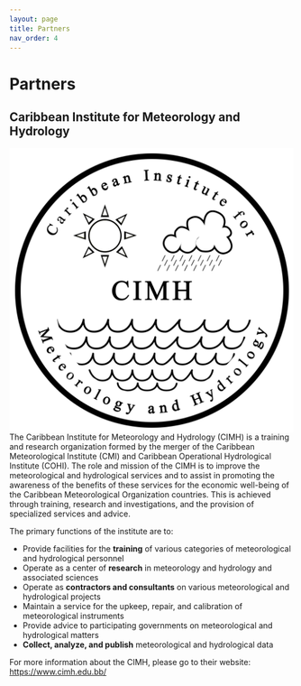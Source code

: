 ```yaml
---
layout: page
title: Partners
nav_order: 4
---
```


# Partners 

## Caribbean Institute for Meteorology and Hydrology
<img style="float: left;" src="images/cimh-logo.png">
The Caribbean Institute for Meteorology and Hydrology (CIMH) is a training and research organization formed by the merger of the Caribbean Meteorological Institute (CMI) and Caribbean Operational Hydrological Institute (COHI). The role and mission of the CIMH is to improve the meteorological and hydrological services and to assist in promoting the awareness of the benefits of these services for the economic well-being of the Caribbean Meteorological Organization countries. This is achieved through training, research and investigations, and the provision of specialized services and advice. 

The primary functions of the institute are to:
* Provide facilities for the **training** of various categories of meteorological and hydrological personnel
* Operate as a center of **research** in meteorology and hydrology and associated sciences
* Operate as **contractors and consultants** on various meteorological and hydrological projects
* Maintain a service for the upkeep, repair, and calibration of meteorological instruments
* Provide advice to participating governments on meteorological and hydrological matters
* **Collect, analyze, and publish** meteorological and hydrological data

For more information about the CIMH, please go to their website: https://www.cimh.edu.bb/
